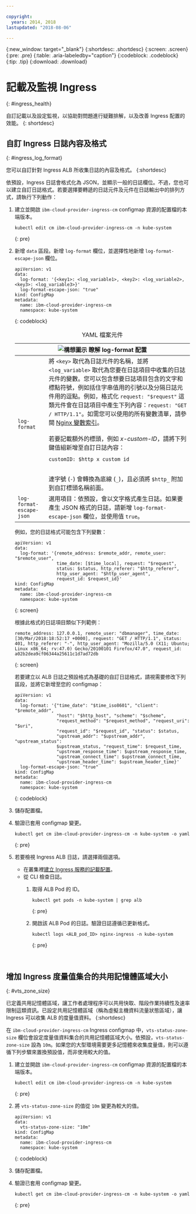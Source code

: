 ```yaml
---

copyright:
  years: 2014, 2018
lastupdated: "2018-08-06"

---
```


{:new_window: target="_blank"}
{:shortdesc: .shortdesc}
{:screen: .screen}
{:pre: .pre}
{:table: .aria-labeledby="caption"}
{:codeblock: .codeblock}
{:tip: .tip}
{:download: .download}

# 記載及監視 Ingress
{: #ingress_health}

自訂記載以及設定監視，以協助對問題進行疑難排解，以及改善 Ingress 配置的效能。
{: shortdesc}

## 自訂 Ingress 日誌內容及格式
{: #ingress_log_format}

您可以自訂針對 Ingress ALB 所收集日誌的內容及格式。
{:shortdesc}

依預設，Ingress 日誌會格式化為 JSON，並顯示一般的日誌欄位。不過，您也可以建立自訂日誌格式。若要選擇要轉遞的日誌元件及元件在日誌輸出中的排列方式，請執行下列動作：

1. 建立並開啟 `ibm-cloud-provider-ingress-cm` configmap 資源的配置檔的本端版本。

    ```
    kubectl edit cm ibm-cloud-provider-ingress-cm -n kube-system
    ```
    {: pre}

2. 新增 <code>data</code> 區段。新增 `log-format` 欄位，並選擇性地新增 `log-format-escape-json` 欄位。

    ```
    apiVersion: v1
    data:
      log-format: '{<key1>: <log_variable1>, <key2>: <log_variable2>, <key3>: <log_variable3>}'
      log-format-escape-json: "true"
    kind: ConfigMap
    metadata:
      name: ibm-cloud-provider-ingress-cm
      namespace: kube-system
    ```
    {: codeblock}

    <table>
    <caption>YAML 檔案元件</caption>
    <thead>
    <th colspan=2><img src="images/idea.png" alt="構想圖示"/> 瞭解 log-format 配置</th>
    </thead>
    <tbody>
    <tr>
    <td><code>log-format</code></td>
    <td>將 <code>&lt;key&gt;</code> 取代為日誌元件的名稱，並將 <code>&lt;log_variable&gt;</code> 取代為您要在日誌項目中收集的日誌元件的變數。您可以包含想要日誌項目包含的文字和標點符號，例如括住字串值用的引號以及分隔日誌元件用的逗點。例如，格式化 <code>request: "$request"</code> 這類元件會在日誌項目中產生下列內容：<code>request: "GET / HTTP/1.1"</code>。如需您可以使用的所有變數清單，請參閱 <a href="http://nginx.org/en/docs/varindex.html">Nginx 變數索引</a>。<br><br>若要記載額外的標頭，例如 <em>x-custom-ID</em>，請將下列鍵值組新增至自訂日誌內容：<br><pre class="pre"><code>customID: $http_x_custom_id</code></pre> <br>連字號 (<code>-</code>) 會轉換為底線 (<code>_</code>)，且必須將 <code>$http_</code> 附加到自訂標頭名稱前面。</td>
    </tr>
    <tr>
    <td><code>log-format-escape-json</code></td>
    <td>選用項目：依預設，會以文字格式產生日誌。如果要產生 JSON 格式的日誌，請新增 <code>log-format-escape-json</code> 欄位，並使用值 <code>true</code>。</td>
    </tr>
    </tbody></table>

    例如，您的日誌格式可能包含下列變數：
    ```
    apiVersion: v1
    data:
      log-format: '{remote_address: $remote_addr, remote_user: "$remote_user",
                    time_date: [$time_local], request: "$request",
                    status: $status, http_referer: "$http_referer",
                    http_user_agent: "$http_user_agent",
                    request_id: $request_id}'
    kind: ConfigMap
    metadata:
      name: ibm-cloud-provider-ingress-cm
      namespace: kube-system
    ```
    {: screen}

    根據此格式的日誌項目類似下列範例：
    ```
    remote_address: 127.0.0.1, remote_user: "dbmanager", time_date: [30/Mar/2018:18:52:17 +0000], request: "GET / HTTP/1.1", status: 401, http_referer: "-", http_user_agent: "Mozilla/5.0 (X11; Ubuntu; Linux x86_64; rv:47.0) Gecko/20100101 Firefox/47.0", request_id: a02b2dea9cf06344a25611c1d7ad72db
    ```
    {: screen}

    若要建立以 ALB 日誌之預設格式為基礎的自訂日誌格式，請視需要修改下列區段，並將它新增至您的 configmap：
    ```
    apiVersion: v1
    data:
      log-format: '{"time_date": "$time_iso8601", "client": "$remote_addr",
                    "host": "$http_host", "scheme": "$scheme",
                    "request_method": "$request_method", "request_uri": "$uri",
                    "request_id": "$request_id", "status": $status,
                    "upstream_addr": "$upstream_addr", "upstream_status":
                    $upstream_status, "request_time": $request_time,
                    "upstream_response_time": $upstream_response_time,
                    "upstream_connect_time": $upstream_connect_time,
                    "upstream_header_time": $upstream_header_time}'
      log-format-escape-json: "true"
    kind: ConfigMap
    metadata:
      name: ibm-cloud-provider-ingress-cm
      namespace: kube-system
    ```
    {: codeblock}

4. 儲存配置檔。

5. 驗證已套用 configmap 變更。

   ```
   kubectl get cm ibm-cloud-provider-ingress-cm -n kube-system -o yaml
   ```
   {: pre}

4. 若要檢視 Ingress ALB 日誌，請選擇兩個選項。
    * 在叢集裡[建立 Ingress 服務的記載配置](cs_health.html#logging)。
    * 從 CLI 檢查日誌。
        1. 取得 ALB Pod 的 ID。
            ```
            kubectl get pods -n kube-system | grep alb
            ```
            {: pre}

        2. 開啟該 ALB Pod 的日誌。驗證日誌遵循已更新格式。
            ```
            kubectl logs <ALB_pod_ID> nginx-ingress -n kube-system
            ```
            {: pre}

<br />




## 增加 Ingress 度量值集合的共用記憶體區域大小
{: #vts_zone_size}

已定義共用記憶體區域，讓工作者處理程序可以共用快取、階段作業持續性及速率限制這類資訊。已設定共用記憶體區域（稱為虛擬主機資料流量狀態區域），讓 Ingress 可以收集 ALB 的度量值資料。
{:shortdesc}

在 `ibm-cloud-provider-ingress-cm` Ingress configmap 中，`vts-status-zone-size` 欄位會設定度量值資料集合的共用記憶體區域大小。依預設，`vts-status-zone-size` 設為 `10m`。如果您的大型環境需要更多記憶體來收集度量值，則可以遵循下列步驟來置換預設值，而非使用較大的值。

1. 建立並開啟 `ibm-cloud-provider-ingress-cm` configmap 資源的配置檔的本端版本。

    ```
    kubectl edit cm ibm-cloud-provider-ingress-cm -n kube-system
    ```
    {: pre}

2. 將 `vts-status-zone-size` 的值從 `10m` 變更為較大的值。

   ```
   apiVersion: v1
   data:
     vts-status-zone-size: "10m"
   kind: ConfigMap
   metadata:
     name: ibm-cloud-provider-ingress-cm
     namespace: kube-system
   ```
   {: codeblock}

3. 儲存配置檔。

4. 驗證已套用 configmap 變更。

   ```
   kubectl get cm ibm-cloud-provider-ingress-cm -n kube-system -o yaml
   ```
   {: pre}
